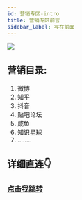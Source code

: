 ```yaml
---
id: 营销专区-intro
title: 营销专区前言
sidebar_label: 写在前面
---
```


![](https://s21.ax1x.com/2024/08/21/pAidQKO.png)

## 营销目录:
1. 微博
2. 知乎
3. 抖音
4. 贴吧论坛
5. 咸鱼
6. 知识星球
7. ........


## 详细直连👇
### [点击我跳转](https://docs.qq.com/s/4OfNpPB7wLb4yH1FKWIh1q)




